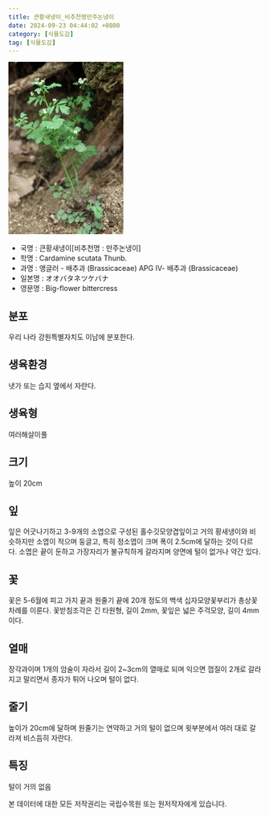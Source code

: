 ```yaml
---
title: 큰황새냉이_비추천명만주논냉이
date: 2024-09-23 04:44:02 +0800
category: [식물도감]
tag: [식물도감]
---
```




![큰황새냉이[비추천명 : 만주논냉이]](/assets/img/fileUpload/plants/basic/Cruciferae/Cardamine/8467/1_th2.JPG)
- 국명 : 큰황새냉이[비추천명 : 만주논냉이]
- 학명 : Cardamine scutata Thunb.
- 과명 : 앵글러 - 배추과 (Brassicaceae) APG Ⅳ- 배추과 (Brassicaceae)
- 일본명 : オオバタネツケバナ
- 영문명 : Big-flower bittercress


## 분포
우리 나라 강원특별자치도 이남에 분포한다.
## 생육환경
냇가 또는 습지 옆에서 자란다.
## 생육형
여러해살이풀
## 크기
높이 20cm
## 잎
잎은 어긋나기하고 3-9개의 소엽으로 구성된 홀수깃모양겹잎이고 거의 황새냉이와 비슷하지만 소엽이 적으며 둥글고, 특히 정소엽이 크며 폭이 2.5cm에 달하는 것이 다르다. 소엽은 끝이 둔하고 가장자리가 불규칙하게 갈라지며 양면에 털이 없거나 약간 있다.
## 꽃
꽃은 5-6월에 피고 가지 끝과 원줄기 끝에 20개 정도의 백색 십자모양꽃부리가 총상꽃차례를 이룬다. 꽃받침조각은 긴 타원형, 길이 2mm, 꽃잎은 넓은 주걱모양, 길이 4mm이다.
## 열매
장각과이며 1개의 암술이 자라서 길이 2~3cm의 열매로 되며 익으면 껍질이 2개로 갈라지고 말리면서 종자가 튀어 나오며 털이 없다.
## 줄기
높이가 20cm에 달하며 원줄기는 연약하고 거의 털이 없으며 윗부분에서 여러 대로 갈라져 비스듬히 자란다.
## 특징
털이 거의 없음






본 데이터에 대한 모든 저작권리는 국립수목원 또는 원저작자에게 있습니다.
